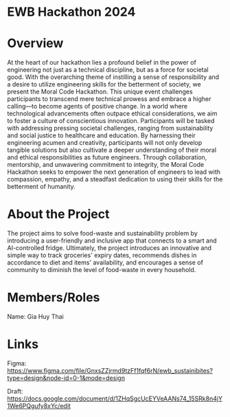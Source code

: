 # EWB Hackathon 2024
# Overview
At the heart of our hackathon lies a profound belief in the power of engineering not just as a technical discipline, but as a force for societal good. With the overarching theme of instilling a sense of responsibility and a desire to utilize engineering skills for the betterment of society, we present the Moral Code Hackathon. This unique event challenges participants to transcend mere technical prowess and embrace a higher calling—to become agents of positive change. In a world where technological advancements often outpace ethical considerations, we aim to foster a culture of conscientious innovation. Participants will be tasked with addressing pressing societal challenges, ranging from sustainability and social justice to healthcare and education. By harnessing their engineering acumen and creativity, participants will not only develop tangible solutions but also cultivate a deeper understanding of their moral and ethical responsibilities as future engineers. Through collaboration, mentorship, and unwavering commitment to integrity, the Moral Code Hackathon seeks to empower the next generation of engineers to lead with compassion, empathy, and a steadfast dedication to using their skills for the betterment of humanity.

# About the Project
The project aims to solve food-waste and sustainability problem by introducing a user-friendly and inclusive app that connects to a smart and AI-controlled fridge. Ultimately, the project introduces an innovative and simple way to track groceries' expiry dates, recommends dishes in accordance to diet and items' availability, and encourages a sense of community to diminish the level of food-waste in every household. 

# Members/Roles
Name: Gia Huy Thai

# Links
Figma: https://www.figma.com/file/GnxsZZjrmd9tzFf1fqf6rN/ewb_sustainibites?type=design&node-id=0-1&mode=design

Draft: https://docs.google.com/document/d/1ZHqSgcUcEYVeAANs74_15SRk8n4jY1We6PQgufy8xYc/edit




